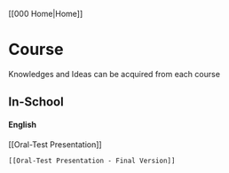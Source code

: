 [[000 Home|Home]]

# Course

Knowledges and Ideas can be acquired from each course

## In-School

#### English

[[Oral-Test Presentation]]

	[[Oral-Test Presentation - Final Version]]